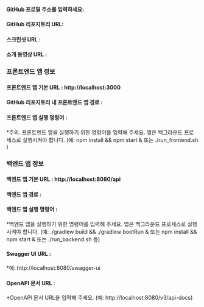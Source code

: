 
#### GitHub 프로필 주소를 입력하세요: 

#### GitHub 리포지토리 URL: 


#### 스크린샷 URL : 

#### 소개 동영상 URL : 



### 프론트엔드 앱 정보

#### 프론트엔드 앱 기본 URL : http://localhost:3000

#### GitHub 리포지토리 내 프론트엔드 앱 경로 : 

#### 프론트엔드 앱 실행 명령어 : 
*주의. 프론트엔드 앱을 실행하기 위한 명령어를 입력해 주세요. 앱은 백그라운드 프로세스로 실행시켜야 합니다. (예: npm install && npm start & 또는 ./run_frontend.sh )


### 백엔드 앱 정보

#### 백엔드 앱 기본 URL : http://localhost:8080/api

#### 백엔드 앱 경로 : 

#### 백엔드 앱 실행 명령어 : 
*백엔드 앱을 실행하기 위한 명령어를 입력해 주세요. 앱은 백그라운드 프로세스로 실행시켜야 합니다. (예: ./gradlew build && ./gradlew bootRun & 또는 npm install && npm start & 또는 ./run_backend.sh 등)

#### Swagger UI URL : 
*예: http://localhost:8080/swagger-ui


#### OpenAPI 문서 URL : 
*OpenAPI 문서 URL을 입력해 주세요. (예: http://localhost:8080/v3/api-docs)